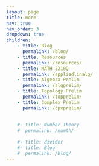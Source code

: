 ```yaml
---
layout: page
title: more
nav: true
nav_order: 3
dropdown: true
children: 
    - title: Blog
      permalink: /blog/
    - title: Resources
      permalink: /resources/
    - title: MATH 2210Q
      permalink: /appliedlinalg/
    - title: Algebra Prelim
      permalink: /algprelim/
    - title: Topology Prelim
      permalink: /topprelim/
    - title: Complex Prelim
      permalink: /cpxprelim/
    
      
    #- title: Number Theory
    #  permalink: /numth/
      
    #- title: divider
    #- title: Blog
    #  permalink: /blog/
---
```

